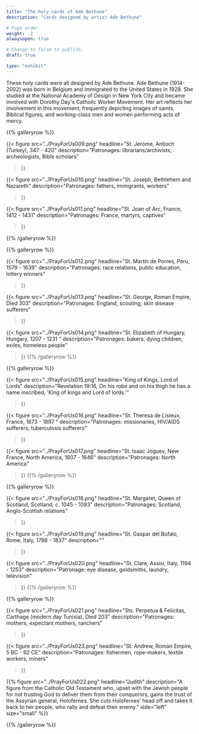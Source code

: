 ```yaml
---
title: "The holy cards of Ade Bethune"
description: "Cards designed by artist Ade Bethune"

# Page order
weight:  2
alwaysopen: true

# Change to false to publish.
draft: true

type: "exhibit"
---
```

These holy cards were all designed by Ade Bethune. Ade Bethune (1914-2002) was born in Belgium and immigrated to the United States in 1928. She studied at the National Academy of Design in New York City and became involved with Dorothy Day's Catholic Worker Movement. Her art reflects her involvement in this movement, frequently depicting images of saints, Biblical figures, and working-class men and women performing acts of mercy.

{{% galleryrow %}}

{{< figure src="../PrayForUs009.png"
           headline="St. Jerome, Antioch (Turkey), 347 - 420"
           description="Patronages: librarians/archivists, archeologists, Bible scholars"

>}}

{{< figure src="../PrayForUs010.png"
           headline="St. Joseph, Bethlehem and Nazareth"
           description="Patronages: fathers, immigrants, workers"
>}}

{{< figure src="../PrayForUs011.png"
           headline="St. Joan of Arc, France, 1412 - 1431"
           description="Patronages: France, martyrs, captives"
>}}

{{% /galleryrow %}}

{{% galleryrow %}}

{{< figure src="../PrayForUs012.png"
           headline="St. Martin de Porres, Peru, 1579 - 1639"
           description="Patronages: race relations, public education, lottery winners"
>}}

{{< figure src="../PrayForUs013.png"
           headline="St. George, Roman Empire, Died 303"
           description="Patronages: England, scouting, skin disease sufferers"
>}}

{{< figure src="../PrayForUs014.png"
           headline="St. Elizabeth of Hungary, Hungary, 1207 - 1231	"
           description="Patronages: bakers, dying children, exiles, homeless people"
>}}
{{% /galleryrow %}}

{{% galleryrow %}}

{{< figure src="../PrayForUs015.png"
           headline="King of Kings, Lord of Lords"
           description="Revelation 19:16, On his robe and on his thigh he has a name inscribed, 'King of kings and Lord of lords.'"
>}}

{{< figure src="../PrayForUs016.png"
           headline="St. Theresa de Lisieux, France, 1873 - 1897	"
           description="Patronages: missionaries, HIV/AIDS sufferers, tuberculosis sufferers"
>}}

{{< figure src="../PrayForUs017.png"
           headline="St. Isaac Jogues, New France, North America, 1607 - 1646"
           description="Patronages: North America"
>}}
{{% /galleryrow %}}

{{% galleryrow %}}

{{< figure src="../PrayForUs018.png"
           headline="St. Margaret, Queen of Scotland, Scotland, c. 1045 - 1093"
           description="Patronages: Scotland,  Anglo-Scottish relations"
>}}

{{< figure src="../PrayForUs019.png"
           headline="St. Gaspar del Bufalo, Rome, Italy, 1786 - 1837"
           description=""
>}}

{{< figure src="../PrayForUs020.png"
           headline="St. Clare, Assisi, Italy, 1194 - 1253"
           description="Patronage: eye disease, goldsmiths, laundry, television"
>}}
{{% /galleryrow %}}

{{% galleryrow %}}

{{< figure src="../PrayForUs021.png"
           headline="Sts. Perpetua & Felicitas, Carthage (modern day Tunisia), Died 203"
           description="Patronages: mothers, expectant mothers, ranchers"
>}}

{{< figure src="../PrayForUs023.png"
           headline="St. Andrew, Roman Empire, 5 BC - 62 CE"
           description="Patronages: fishermen, rope-makers, textile workers, miners"
>}}

{{% figure src="../PrayForUs022.png" headline="Judith"
description="A figure from the Catholic Old Testament who, upset with the Jewish people for not trusting God to deliver them from their conquerors, gains the trust of the Assyrian general, Holofernes. She cuts Holofernes’ head off and takes it back to her people, who rally and defeat their enemy." side="left" size="small" %}}

{{% /galleryrow %}}
